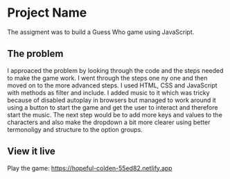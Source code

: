 # Project Name

The assigment was to build a Guess Who game using JavaScript.

## The problem

I approaced the problem by looking through the code and the steps needed to make the game work. I went through the steps one ny one and then moved on to the more advanced steps. I used HTML, CSS and JavaScript with methods as filter and include. I added music to it which was tricky because of disabled autoplay in browsers but managed to work around it using a button to start the game and get the user to interact and therefore start the music. The next step would be to add more keys and values to the characters and also make the dropdown a bit more clearer using better termonoligy and structure to the option groups.

## View it live

Play the game: https://hopeful-colden-55ed82.netlify.app
